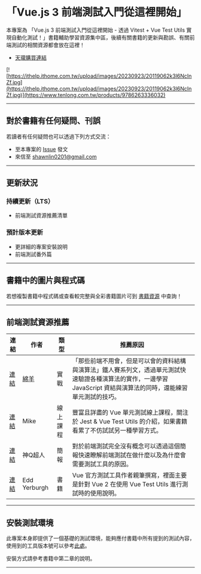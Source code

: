 

# 「Vue.js 3 前端測試入門從這裡開始」
本專案為 「Vue.js 3 前端測試入門從這裡開始 - 透過 Vitest + Vue Test Utils 實現自動化測試！」書籍輔助學習資源集中區，後續有關書籍的更新與勘誤、有關前端測試的相關資源都會放在這裡！

- [天瓏購買連結](https://www.tenlong.com.tw/products/9786263336032)

[![https://ithelp.ithome.com.tw/upload/images/20230923/20119062k3l6NcInZf.jpg](https://ithelp.ithome.com.tw/upload/images/20230923/20119062k3l6NcInZf.jpg)](https://www.tenlong.com.tw/products/9786263336032)


---

## 對於書籍有任何疑問、刊誤

若讀者有任何疑問也可以透過下列方式交流：

- 至本專案的 [Issue](https://github.com/shawnlin0201/book-your-first-front-end-testing/issues) 發文
- 來信至 shawnlin0201@gmail.com

---

## 更新狀況

### 持續更新（LTS）
- 前端測試資源推薦清單

### 預計版本更新
- 更詳細的專案安裝說明
- 前端測試番外篇

---

## 書籍中的圖片與程式碼
若想複製書籍中程式碼或查看較完整與全彩書籍圖片可到 [書籍資源](https://github.com/shawnlin0201/book-your-first-front-end-testing-assert) 中查詢！

---

## 前端測試資源推薦

| 連結 | 作者 | 類型 | 推薦原因 |
| --- | --- | --- | --- |
| [連結](https://ithelp.ithome.com.tw/users/20152758/ironman/6714)  | [綿羊](https://ithelp.ithome.com.tw/users/20152758/ironman) | 實戰 |「那些前端不用會，但是可以會的資料結構與演算法」鐵人賽系列文，透過單元測試快速驗證各種演算法的實作，一邊學習 JavaScript 資結與演算法的同時，還能練習單元測試的技巧。 |
| [連結](https://thecodingpro.com/courses/vue-test-utils) | Mike | 線上課程 | 豐富且詳盡的 Vue 單元測試線上課程，關注於 Jest & Vue Test Utils 的介紹，如果書籍看累了不仿試試另一種學習方式。 |
| [連結](https://hackmd.io/@ei_7gAIeSEq2x9U-cH1WoQ/r1FoTHClL#/) | 神Q超人 | 簡報 | 對於前端測試完全沒有概念可以透過這個簡報快速瞭解前端測試在做什麼以及為什麼會需要測試工具的原因。 |
| [連結](https://www.tenlong.com.tw/products/9787111646709) | Edd Yerburgh | 書籍 | Vue 官方測試工具作者親筆撰寫，裡面主要是針對 Vue 2 在使用 Vue Test Utils 進行測試時的使用說明。|
---

## 安裝測試環境

此專案本身即提供了一個基礎的測試環境，能夠應付書籍中所有提到的測試內容，使用到的工具版本號可以參考[此處](https://github.com/shawnlin0201/book-your-first-front-end-testing/blob/main/package.json)。

安裝方式請參考書籍中第二章的說明。
<!-- todo: 補上讀者來源 from Github 的參考版本 -->

---
